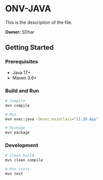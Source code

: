 # ONV-JAVA

This is the description of the file.

**Owner:** SDhar

## Getting Started

### Prerequisites
- Java 17+
- Maven 3.6+

### Build and Run
```bash
# Compile
mvn compile

# Run
mvn exec:java -Dexec.mainClass="11.30.App"

# Package
mvn package
```

### Development
```bash
# Clean build
mvn clean compile

# Run tests
mvn test
```

